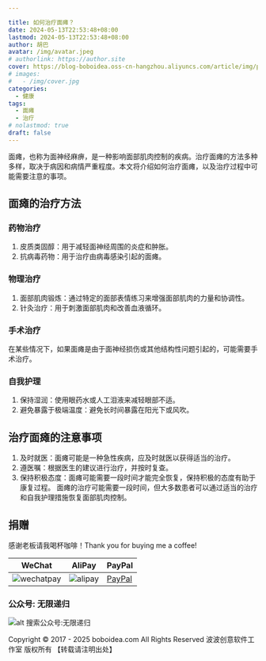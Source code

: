 ```yaml
---

title: 如何治疗面瘫？
date: 2024-05-13T22:53:48+08:00
lastmod: 2024-05-13T22:53:48+08:00
author: 胡巴
avatar: /img/avatar.jpeg
# authorlink: https://author.site
cover: https://blog-boboidea.oss-cn-hangzhou.aliyuncs.com/article/img/posts/auto/article%20(18).jpg
# images:
#   - /img/cover.jpg
categories:
  - 健康
tags:
  - 面瘫
  - 治疗
# nolastmod: true
draft: false
---
```

面瘫，也称为面神经麻痹，是一种影响面部肌肉控制的疾病。治疗面瘫的方法多种多样，取决于病因和病情严重程度。本文将介绍如何治疗面瘫，以及治疗过程中可能需要注意的事项。
<!--more-->
## 面瘫的治疗方法
### 药物治疗
1. 皮质类固醇：用于减轻面神经周围的炎症和肿胀。
2. 抗病毒药物：用于治疗由病毒感染引起的面瘫。
### 物理治疗
1. 面部肌肉锻炼：通过特定的面部表情练习来增强面部肌肉的力量和协调性。
2. 针灸治疗：用于刺激面部肌肉和改善血液循环。
### 手术治疗
在某些情况下，如果面瘫是由于面神经损伤或其他结构性问题引起的，可能需要手术治疗。
### 自我护理
1. 保持湿润：使用眼药水或人工泪液来减轻眼部不适。
2. 避免暴露于极端温度：避免长时间暴露在阳光下或风吹。
## 治疗面瘫的注意事项
1. 及时就医：面瘫可能是一种急性疾病，应及时就医以获得适当的治疗。
2. 遵医嘱：根据医生的建议进行治疗，并按时复查。
3. 保持积极态度：面瘫可能需要一段时间才能完全恢复，保持积极的态度有助于康复过程。
面瘫的治疗可能需要一段时间，但大多数患者可以通过适当的治疗和自我护理措施恢复面部肌肉控制。

## 捐赠

感谢老板请我喝杯咖啡！Thank you for buying me a coffee!

| WeChat | AliPay | PayPal |
| --- | --- | --- |
| ![wechatpay](https://blog-boboidea.oss-cn-hangzhou.aliyuncs.com/pay/wechat_%E6%94%B6%E6%AC%BE%E7%A0%81.jpg) | ![alipay](https://blog-boboidea.oss-cn-hangzhou.aliyuncs.com/pay/alipay.jpg) | [PayPal](https://paypal.me/JianboQin?country.x=C2&locale.x=zh_XC) |

### 公众号: 无限递归

![alt 搜索公众号:无限递归](https://blog-boboidea.oss-cn-hangzhou.aliyuncs.com/article/img/gongzhonghao.jpeg "无限递归")

<!--declare-declare-->

Copyright &copy; 2017 - 2025 boboidea.com All Rights Reserved 波波创意软件工作室 版权所有 【转载请注明出处】